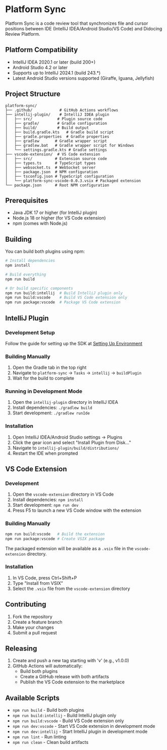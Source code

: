 # Platform Sync

Platform Sync is a code review tool that synchronizes file and cursor positions between IDE (IntelliJ IDEA/Android Studio/VS Code) and Didocing Review Platform.

## Platform Compatibility

- IntelliJ IDEA 2020.1 or later (build 200+)
- Android Studio 4.2 or later
- Supports up to IntelliJ 2024.1 (build 243.\*)
- Latest Android Studio versions supported (Giraffe, Iguana, Jellyfish)

## Project Structure

```
platform-sync/
├── .github/            # GitHub Actions workflows
├── intellij-plugin/    # IntelliJ IDEA plugin
│   ├── src/           # Plugin source code
│   ├── gradle/        # Gradle configuration
│   ├── build/         # Build output
│   ├── build.gradle.kts   # Gradle build script
│   ├── gradle.properties  # Gradle properties
│   ├── gradlew       # Gradle wrapper script
│   ├── gradlew.bat   # Gradle wrapper script for Windows
│   └── settings.gradle.kts # Gradle settings
├── vscode-extension/  # VS Code extension
│   ├── src/          # Extension source code
│   ├── types.ts      # TypeScript types
│   ├── websocket.ts  # WebSocket server
│   ├── package.json  # NPM configuration
│   ├── tsconfig.json # TypeScript configuration
│   └── platform-sync-vscode-0.0.3.vsix # Packaged extension
└── package.json      # Root NPM configuration
```

## Prerequisites

- Java JDK 17 or higher (for IntelliJ plugin)
- Node.js 18 or higher (for VS Code extension)
- npm (comes with Node.js)

## Building

You can build both plugins using npm:

```bash
# Install dependencies
npm install

# Build everything
npm run build

# Or build specific components
npm run build:intellij  # Build IntelliJ plugin only
npm run build:vscode    # Build VS Code extension only
npm run package:vscode  # Package VS Code extension
```

## IntelliJ Plugin

### Development Setup

Follow the guide for setting up the SDK at [Setting Up Environment](https://plugins.jetbrains.com/docs/intellij/setting-up-environment.html#preliminary-steps)

### Building Manually

1. Open the Gradle tab in the top right
2. Navigate to `platform-sync` -> `Tasks` -> `intellij` -> `buildPlugin`
3. Wait for the build to complete

### Running in Development Mode

1. Open the `intellij-plugin` directory in IntelliJ IDEA
2. Install dependencies: `./gradlew build`
3. Start development: `./gradlew runIde`

### Installation

1. Open IntelliJ IDEA/Android Studio settings -> Plugins
2. Click the gear icon and select "Install Plugin from Disk..."
3. Navigate to `intellij-plugin/build/distributions/`
4. Restart the IDE when prompted

## VS Code Extension

### Development

1. Open the `vscode-extension` directory in VS Code
2. Install dependencies: `npm install`
3. Start development: `npm run dev`
4. Press F5 to launch a new VS Code window with the extension

### Building Manually

```bash
npm run build:vscode   # Build the extension
npm run package:vscode # Create VSIX package
```

The packaged extension will be available as a `.vsix` file in the `vscode-extension` directory.

### Installation

1. In VS Code, press Ctrl+Shift+P
2. Type "Install from VSIX"
3. Select the `.vsix` file from the `vscode-extension` directory


## Contributing

1. Fork the repository
2. Create a feature branch
3. Make your changes
4. Submit a pull request

## Releasing

1. Create and push a new tag starting with 'v' (e.g., v1.0.0)
2. GitHub Actions will automatically:
   - Build both plugins
   - Create a GitHub release with both artifacts
   - Publish the VS Code extension to the marketplace

## Available Scripts

- `npm run build` - Build both plugins
- `npm run build:intellij` - Build IntelliJ plugin only
- `npm run build:vscode` - Build VS Code extension only
- `npm run dev:vscode` - Start VS Code extension in development mode
- `npm run dev:intellij` - Start IntelliJ plugin in development mode
- `npm run lint` - Run linting
- `npm run clean` - Clean build artifacts
